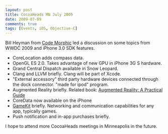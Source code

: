 ```yaml
---
layout: post
title: CocoaHeads MN July 2009
date: 2009-07-09
comments: true
tags: [Events, iOS, Objective-C]
---
```


Bill Heyman from [Code Morphic](http://codemorphic.com/) led a discussion on some topics from WWDC 2009 and iPhone 3.0 SDK features.

 - CoreLocation adds compass data.
 - OpenGL ES 2.0. Takes advantage of new GPU in iPhone 3G S hardware.
 - Grand Central Dispatch available in Snow Leopard.
 - Clang and LLVM briefly. Clang will be part of Xcode.
 - "External accessory" third party hardware devices connected through the dock connector. "made for ipod" program.
 - Augmented Reality briefly. Related book: [Augmented Reality: A Practical Guide](http://www.pragprog.com/titles/cfar/augmented-reality)
 - CoreData now available on the iPhone
 - [GameKit](http://developer.apple.com/iphone/library/navigation/Frameworks/CocoaTouch/GameKit/index.html) briefly. Networking and communication capabilities for any app, typically games.
 - Push notification and in-app purchases briefly.


I hope to attend more CocoaHeads meetings in Minneapolis in the future.
